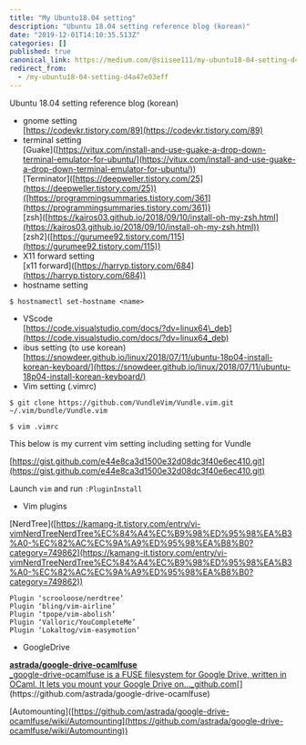 ```yaml
---
title: "My Ubuntu18.04 setting"
description: "Ubuntu 18.04 setting reference blog (korean)"
date: "2019-12-01T14:10:35.513Z"
categories: []
published: true
canonical_link: https://medium.com/@siisee111/my-ubuntu18-04-setting-d4a47e03eff
redirect_from:
  - /my-ubuntu18-04-setting-d4a47e03eff
---
```


Ubuntu 18.04 setting reference blog (korean)

-   gnome setting  
    [https://codevkr.tistory.com/89](https://codevkr.tistory.com/89)
-   terminal setting  
    \[Guake\]([https://vitux.com/install-and-use-guake-a-drop-down-terminal-emulator-for-ubuntu/](https://vitux.com/install-and-use-guake-a-drop-down-terminal-emulator-for-ubuntu/))  
    \[Terminator\]([https://deepweller.tistory.com/25](https://deepweller.tistory.com/25))([https://programmingsummaries.tistory.com/361](https://programmingsummaries.tistory.com/361))  
    \[zsh\]([https://kairos03.github.io/2018/09/10/install-oh-my-zsh.html](https://kairos03.github.io/2018/09/10/install-oh-my-zsh.html))  
    \[zsh2\]([https://gurumee92.tistory.com/115](https://gurumee92.tistory.com/115))
-   X11 forward setting  
    \[x11 forward\]([https://harryp.tistory.com/684](https://harryp.tistory.com/684))
-   hostname setting

```
$ hostnamectl set-hostname <name>
```

-   VScode  
    [https://code.visualstudio.com/docs/?dv=linux64\_deb](https://code.visualstudio.com/docs/?dv=linux64_deb)
-   ibus setting (to use korean)  
    [https://snowdeer.github.io/linux/2018/07/11/ubuntu-18p04-install-korean-keyboard/](https://snowdeer.github.io/linux/2018/07/11/ubuntu-18p04-install-korean-keyboard/)
-   Vim setting (.vimrc)

```
$ git clone https://github.com/VundleVim/Vundle.vim.git ~/.vim/bundle/Vundle.vim

$ vim .vimrc
```

This below is my current vim setting including setting for Vundle

[https://gist.github.com/e44e8ca3d1500e32d08dc3f40e6ec410.git](https://gist.github.com/e44e8ca3d1500e32d08dc3f40e6ec410.git)

Launch `vim` and run `:PluginInstall`

-   Vim plugins

\[NerdTree\]([https://kamang-it.tistory.com/entry/vi-vimNerdTreeNerdTree%EC%84%A4%EC%B9%98%ED%95%98%EA%B3%A0-%EC%82%AC%EC%9A%A9%ED%95%98%EA%B8%B0?category=749862](https://kamang-it.tistory.com/entry/vi-vimNerdTreeNerdTree%EC%84%A4%EC%B9%98%ED%95%98%EA%B3%A0-%EC%82%AC%EC%9A%A9%ED%95%98%EA%B8%B0?category=749862))

```
Plugin ‘scrooloose/nerdtree’
Plugin ‘bling/vim-airline’ 
Plugin ‘tpope/vim-abolish’
Plugin ‘Valloric/YouCompleteMe’
Plugin ‘Lokaltog/vim-easymotion’
```

-   GoogleDrive

[**astrada/google-drive-ocamlfuse**  
_google-drive-ocamlfuse is a FUSE filesystem for Google Drive, written in OCaml. It lets you mount your Google Drive on…_github.com](https://github.com/astrada/google-drive-ocamlfuse "https://github.com/astrada/google-drive-ocamlfuse")[](https://github.com/astrada/google-drive-ocamlfuse)

\[Automounting\]([https://github.com/astrada/google-drive-ocamlfuse/wiki/Automounting](https://github.com/astrada/google-drive-ocamlfuse/wiki/Automounting))
